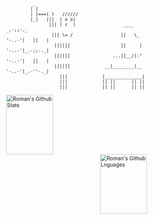               _
             | |
             | |===( )   //////
             |_|   |||  | o o|
                    ||| ( c  )                  ____                                   _.-;;-._
                     ||| \= /                  ||   \_                          '-..-'|   ||   |
                      ||||||                   ||     |                         '-..-'|_.-;;-._|
                      ||||||                ...||__/|-"                         '-..-'|   ||   |
                      ||||||             __|________|__                         '-..-'|_.-''-._|
                        |||             |______________|               
                        |||             || ||      || ||
                        |||             || ||      || ||
<img width="50%" height="160em" align="left" alt="Roman's Github Stats" src="https://github-readme-stats.codestackr.vercel.app/api?username=tensegrity666&show_icons=true" />
<img width="50%" height="160em" align="right" alt="Roman's Github Lnguages" src="https://github-readme-stats-eight-theta.vercel.app/api/top-langs/?username=tensegrity666&layout=compact" />
